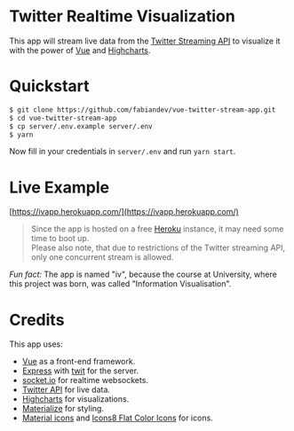 # Twitter Realtime Visualization

This app will stream live data from the [Twitter Streaming API](https://dev.twitter.com/streaming/overview) to visualize it with the power of [Vue](https://vuejs.org) and [Highcharts](http://www.highcharts.com/).

# Quickstart

```sh
$ git clone https://github.com/fabiandev/vue-twitter-stream-app.git
$ cd vue-twitter-stream-app
$ cp server/.env.example server/.env
$ yarn
```

Now fill in your credentials in `server/.env` and run `yarn start`.

# Live Example

[https://ivapp.herokuapp.com/](https://ivapp.herokuapp.com/)

> Since the app is hosted on a free [Heroku](https://www.heroku.com/) instance, it may need some time to boot up.  
> Please also note, that due to restrictions of the Twitter streaming API, only one concurrent stream is allowed.

*Fun fact:* The app is named "iv", because the course at University, where this project was born,
was called "Information Visualisation".

# Credits

This app uses:
- [Vue](https://vuejs.org) as a front-end framework.
- [Express](https://github.com/expressjs/express) with [twit](https://github.com/ttezel/twit) for the server.
- [socket.io](http://socket.io) for realtime websockets.
- [Twitter API](https://dev.twitter.com/streaming/overview) for live data.
- [Highcharts](http://www.highcharts.com/) for visualizations.
- [Materialize](http://materializecss.com/) for styling.
- [Material icons](https://github.com/google/material-design-icons/) and [Icons8 Flat Color Icons](https://github.com/icons8/flat-color-icons) for icons.

